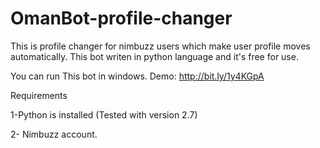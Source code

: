 # OmanBot-profile-changer
This is profile changer for nimbuzz users which make user profile moves automatically. This bot writen in python language and it's free for use.

You can run This bot in windows. Demo: http://bit.ly/1y4KGpA

Requirements

1-Python is installed (Tested with version 2.7)

2- Nimbuzz account.
